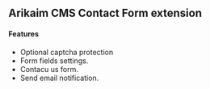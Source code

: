 ## Arikaim CMS Contact Form extension

#### Features
 * Optional captcha protection
 * Form fields settings.
 * Contacu us form.
 * Send email notification.
